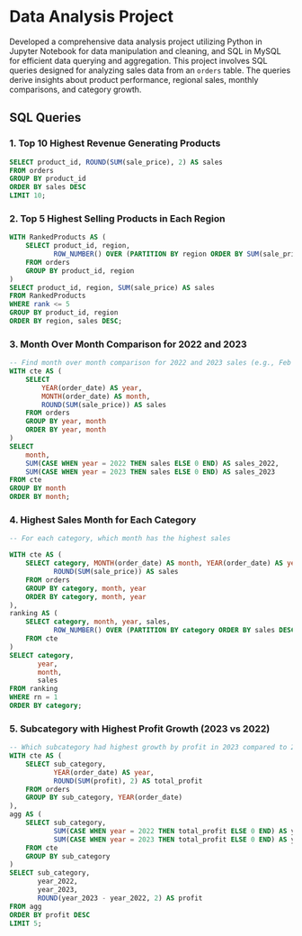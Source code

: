 # Data Analysis Project
Developed a comprehensive data analysis project utilizing Python in Jupyter Notebook for data manipulation and cleaning, and SQL in MySQL for efficient data querying and aggregation.
This project involves SQL queries designed for analyzing sales data from an `orders` table. The queries derive insights about product performance, regional sales, monthly comparisons, and category growth.

## SQL Queries

### 1. Top 10 Highest Revenue Generating Products

```sql
SELECT product_id, ROUND(SUM(sale_price), 2) AS sales
FROM orders
GROUP BY product_id
ORDER BY sales DESC
LIMIT 10;
```

### 2. Top 5 Highest Selling Products in Each Region

``` sql
WITH RankedProducts AS (
    SELECT product_id, region, 
           ROW_NUMBER() OVER (PARTITION BY region ORDER BY SUM(sale_price) DESC) AS rank
    FROM orders
    GROUP BY product_id, region
)
SELECT product_id, region, SUM(sale_price) AS sales
FROM RankedProducts
WHERE rank <= 5
GROUP BY product_id, region
ORDER BY region, sales DESC;
```
### 3. Month Over Month Comparison for 2022 and 2023
```sql
-- Find month over month comparison for 2022 and 2023 sales (e.g., Feb 2022 vs Feb 2023)
WITH cte AS (
    SELECT
        YEAR(order_date) AS year,
        MONTH(order_date) AS month,
        ROUND(SUM(sale_price)) AS sales
    FROM orders
    GROUP BY year, month
    ORDER BY year, month
)
SELECT
    month,
    SUM(CASE WHEN year = 2022 THEN sales ELSE 0 END) AS sales_2022,
    SUM(CASE WHEN year = 2023 THEN sales ELSE 0 END) AS sales_2023
FROM cte
GROUP BY month
ORDER BY month;
```
### 4. Highest Sales Month for Each Category

```sql
-- For each category, which month has the highest sales

WITH cte AS (
    SELECT category, MONTH(order_date) AS month, YEAR(order_date) AS year,
           ROUND(SUM(sale_price)) AS sales
    FROM orders
    GROUP BY category, month, year
    ORDER BY category, month, year
),
ranking AS (
    SELECT category, month, year, sales,
           ROW_NUMBER() OVER (PARTITION BY category ORDER BY sales DESC) AS rn
    FROM cte
)
SELECT category,
       year,
       month,
       sales
FROM ranking
WHERE rn = 1
ORDER BY category;
```
### 5. Subcategory with Highest Profit Growth (2023 vs 2022)
```sql
-- Which subcategory had highest growth by profit in 2023 compared to 2022
WITH cte AS (
    SELECT sub_category,
           YEAR(order_date) AS year,
           ROUND(SUM(profit), 2) AS total_profit
    FROM orders
    GROUP BY sub_category, YEAR(order_date)
),
agg AS (
    SELECT sub_category,
           SUM(CASE WHEN year = 2022 THEN total_profit ELSE 0 END) AS year_2022,
           SUM(CASE WHEN year = 2023 THEN total_profit ELSE 0 END) AS year_2023
    FROM cte
    GROUP BY sub_category
)
SELECT sub_category,
       year_2022,
       year_2023,
       ROUND(year_2023 - year_2022, 2) AS profit
FROM agg
ORDER BY profit DESC
LIMIT 5;

```
